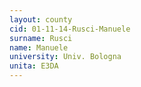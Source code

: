 ```yaml
---
layout: county 
cid: 01-11-14-Rusci-Manuele
surname: Rusci
name: Manuele
university: Univ. Bologna
unita: E3DA
---
```

